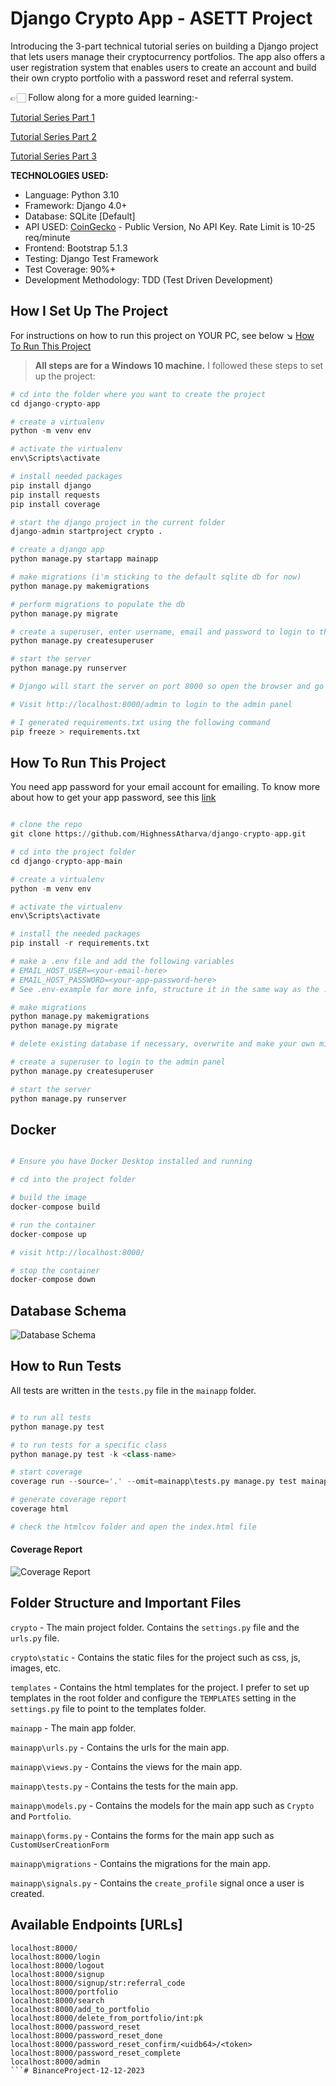 # Django Crypto App - ASETT Project

Introducing the 3-part technical tutorial series on building a Django project that lets users manage their cryptocurrency portfolios. The app also offers a user registration system that enables users to create an account and build their own crypto portfolio with a password reset and referral system.

👉🏻 Follow along for a more guided learning:-  


[Tutorial Series Part 1](https://atharvashah.netlify.app/blog/django-crypto-app/part1/) 


[Tutorial Series Part 2](https://atharvashah.netlify.app/blog/django-crypto-app/part2/)  


[Tutorial Series Part 3](https://atharvashah.netlify.app/blog/django-crypto-app/part3/)


**TECHNOLOGIES USED:**

- Language: Python 3.10
- Framework: Django 4.0+
- Database: SQLite [Default]
- API USED: [CoinGecko](https://www.coingecko.com/en/api/documentation) - Public Version, No API Key. Rate Limit is 10-25 req/minute
- Frontend: Bootstrap 5.1.3
- Testing: Django Test Framework
- Test Coverage: 90%+
- Development Methodology: TDD (Test Driven Development)

## How I Set Up The Project

For instructions on how to run this project on YOUR PC, see below ↘️ [How To Run This Project](#how-to-run-this-project)  

>**All steps are for a Windows 10 machine.**
>I followed these steps to set up the project:

```py
# cd into the folder where you want to create the project
cd django-crypto-app

# create a virtualenv
python -m venv env 

# activate the virtualenv
env\Scripts\activate  

# install needed packages
pip install django
pip install requests
pip install coverage

# start the django project in the current folder
django-admin startproject crypto .

# create a django app
python manage.py startapp mainapp

# make migrations (i'm sticking to the default sqlite db for now)
python manage.py makemigrations

# perform migrations to populate the db
python manage.py migrate

# create a superuser, enter username, email and password to login to the admin panel
python manage.py createsuperuser

# start the server
python manage.py runserver

# Django will start the server on port 8000 so open the browser and go to http://localhost:8000/

# Visit http://localhost:8000/admin to login to the admin panel

# I generated requirements.txt using the following command
pip freeze > requirements.txt
```

## How To Run This Project

You need app password for your email account for emailing. To know more about how to get your app password, see this [link](https://support.google.com/accounts/answer/185833?hl=en)

```py

# clone the repo
git clone https://github.com/HighnessAtharva/django-crypto-app.git

# cd into the project folder
cd django-crypto-app-main

# create a virtualenv
python -m venv env

# activate the virtualenv
env\Scripts\activate

# install the needed packages
pip install -r requirements.txt

# make a .env file and add the following variables
# EMAIL_HOST_USER=<your-email-here>
# EMAIL_HOST_PASSWORD=<your-app-password-here>
# See .env-example for more info, structure it in the same way as the .env-example file

# make migrations
python manage.py makemigrations
python manage.py migrate

# delete existing database if necessary, overwrite and make your own migrations and users

# create a superuser to login to the admin panel
python manage.py createsuperuser

# start the server
python manage.py runserver

```

## Docker

```py

# Ensure you have Docker Desktop installed and running

# cd into the project folder

# build the image
docker-compose build

# run the container
docker-compose up

# visit http://localhost:8000/

# stop the container
docker-compose down
```

## Database Schema

![Database Schema](https://github.com/HighnessAtharva/django-crypto-app/blob/main/assets/DB-layout.png?raw=true)

## How to Run Tests

All tests are written in the `tests.py` file in the `mainapp` folder.

```py

# to run all tests
python manage.py test

# to run tests for a specific class
python manage.py test -k <class-name>

# start coverage
coverage run --source='.' --omit=mainapp\tests.py manage.py test mainapp

# generate coverage report
coverage html

# check the htmlcov folder and open the index.html file

```

#### Coverage Report

![Coverage Report](https://github.com/HighnessAtharva/django-crypto-app/blob/main/assets/coverage.png?raw=true)

## Folder Structure and Important Files

`crypto` - The main project folder. Contains the `settings.py` file and the `urls.py` file.

`crypto\static` - Contains the static files for the project such as css, js, images, etc.

`templates` - Contains the html templates for the project. I prefer to set up templates in the root folder and configure the `TEMPLATES` setting in the `settings.py` file to point to the templates folder.

`mainapp` - The main app folder.

`mainapp\urls.py` - Contains the urls for the main app.

`mainapp\views.py` - Contains the views for the main app.

`mainapp\tests.py` - Contains the tests for the main app.

`mainapp\models.py` - Contains the models for the main app such as `Crypto` and `Portfolio`.

`mainapp\forms.py` - Contains the forms for the main app such as `CustomUserCreationForm`

`mainapp\migrations` - Contains the migrations for the main app.

`mainapp\signals.py` - Contains the `create_profile` signal once a user is created.

## Available Endpoints [URLs]

```
localhost:8000/
localhost:8000/login
localhost:8000/logout
localhost:8000/signup
localhost:8000/signup/str:referral_code
localhost:8000/portfolio
localhost:8000/search
localhost:8000/add_to_portfolio
localhost:8000/delete_from_portfolio/int:pk
localhost:8000/password_reset
localhost:8000/password_reset_done
localhost:8000/password_reset_confirm/<uidb64>/<token>
localhost:8000/password_reset_complete 
localhost:8000/admin
```#   B i n a n c e P r o j e c t - 1 2 - 1 2 - 2 0 2 3  
 
